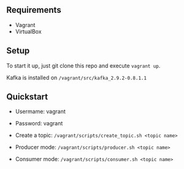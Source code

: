 Requirements
-------------------------
* Vagrant
* VirtualBox

Setup
-------------------------
To start it up, just git clone this repo and execute ```vagrant up```.

Kafka is installed on ```/vagrant/src/kafka_2.9.2-0.8.1.1```

Quickstart
-------------------------
* Usermame: vagrant
* Password: vagrant

* Create a topic:  ```/vagrant/scripts/create_topic.sh <topic name>```
* Producer mode: ```/vagrant/scripts/producer.sh <topic name>```
* Consumer mode: ```/vagrant/scripts/consumer.sh <topic name>```

